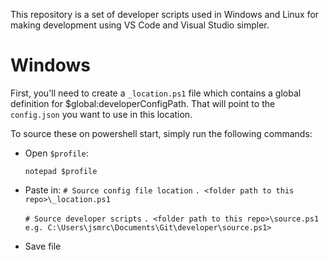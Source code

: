 This repository is a set of developer scripts used in Windows and Linux for making development using VS Code and Visual Studio simpler.

# Windows

First, you'll need to create a `_location.ps1` file which contains a global definition for $global:developerConfigPath. That will point to the `config.json` you want to use in this location.

To source these on powershell start, simply run the following commands:

- Open `$profile`:

    `notepad $profile`

- Paste in:
    `# Source config file location`
    `. <folder path to this repo>\_location.ps1`

    `# Source developer scripts`
    `. <folder path to this repo>\source.ps1`
    ` e.g. C:\Users\jsmrc\Documents\Git\developer\source.ps1>`

- Save file